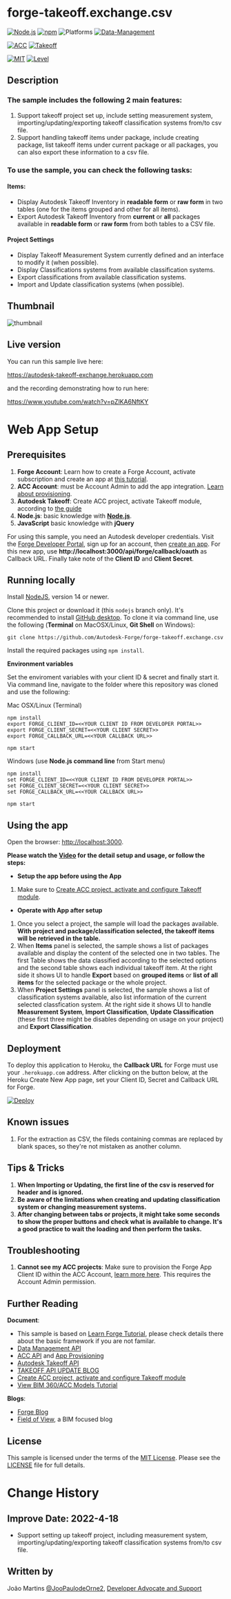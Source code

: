 # forge-takeoff.exchange.csv

[![Node.js](https://img.shields.io/badge/Node.js-14.16-blue.svg)](https://nodejs.org/)
[![npm](https://img.shields.io/badge/npm-6.14-blue.svg)](https://www.npmjs.com/)
![Platforms](https://img.shields.io/badge/Web-Windows%20%7C%20MacOS%20%7C%20Linux-lightgray.svg)
[![Data-Management](https://img.shields.io/badge/Data%20Management-v1-green.svg)](http://developer.autodesk.com/)

[![ACC](https://img.shields.io/badge/ACC-v1-green.svg)](http://developer.autodesk.com/)
[![Takeoff](https://img.shields.io/badge/Takeoff-v1-green.svg)](http://developer.autodesk.com/)

[![MIT](https://img.shields.io/badge/License-MIT-blue.svg)](http://opensource.org/licenses/MIT)
[![Level](https://img.shields.io/badge/Level-Intermediate-blue.svg)](http://developer.autodesk.com/)

## Description

### The sample includes the following 2 main features:

1. Support takeoff project set up, include setting measurement system, importing/updating/exporting takeoff classification systems from/to csv file.
2. Support handling takeoff items under package, include creating package, list takeoff items under current package or all packages, you can also export these information to a csv file.

### To use the sample, you can check the following tasks:

#### Items:

- Display Autodesk Takeoff Inventory in **readable form** or **raw form** in two tables (one for the items grouped and other for all items).
- Export Autodesk Takeoff Inventory from **current** or **all** packages available in **readable form** or **raw form** from both tables to a CSV file.

#### Project Settings

- Display Takeoff Measurement System currently defined and an interface to modify it (when possible).
- Display Classifications systems from available classification systems.
- Export classifications from available classification systems.
- Import and Update classification systems (when possible).

## Thumbnail

![thumbnail](/thumbnail.png)

## Live version

You can run this sample live here:

https://autodesk-takeoff-exchange.herokuapp.com

and the recording demonstrating how to run here:

https://www.youtube.com/watch?v=pZlKA6NftKY

# Web App Setup

## Prerequisites

1. **Forge Account**: Learn how to create a Forge Account, activate subscription and create an app at [this tutorial](http://learnforge.autodesk.io/#/account/).
2. **ACC Account**: must be Account Admin to add the app integration. [Learn about provisioning](https://forge.autodesk.com/blog/bim-360-docs-provisioning-forge-apps).
3. **Autodesk Takeoff**: Create ACC project, activate Takeoff module, according to [the guide](https://knowledge.autodesk.com/support/takeoff/learn-explore/caas/CloudHelp/cloudhelp/ENU/Takeoff-GS/files/Getting-Started-Takeoff-html.html)
4. **Node.js**: basic knowledge with [**Node.js**](https://nodejs.org/en/).
5. **JavaScript** basic knowledge with **jQuery**

For using this sample, you need an Autodesk developer credentials. Visit the [Forge Developer Portal](https://developer.autodesk.com), sign up for an account, then [create an app](https://developer.autodesk.com/myapps/create). For this new app, use **http://localhost:3000/api/forge/callback/oauth** as Callback URL. Finally take note of the **Client ID** and **Client Secret**.

## Running locally

Install [NodeJS](https://nodejs.org), version 14 or newer.

Clone this project or download it (this `nodejs` branch only). It's recommended to install [GitHub desktop](https://desktop.github.com/). To clone it via command line, use the following (**Terminal** on MacOSX/Linux, **Git Shell** on Windows):

    git clone https://github.com/Autodesk-Forge/forge-takeoff.exchange.csv

Install the required packages using `npm install`.

**Environment variables**

Set the enviroment variables with your client ID & secret and finally start it. Via command line, navigate to the folder where this repository was cloned and use the following:

Mac OSX/Linux (Terminal)

    npm install
    export FORGE_CLIENT_ID=<<YOUR CLIENT ID FROM DEVELOPER PORTAL>>
    export FORGE_CLIENT_SECRET=<<YOUR CLIENT SECRET>>
    export FORGE_CALLBACK_URL=<<YOUR CALLBACK URL>>

    npm start

Windows (use **Node.js command line** from Start menu)

    npm install
    set FORGE_CLIENT_ID=<<YOUR CLIENT ID FROM DEVELOPER PORTAL>>
    set FORGE_CLIENT_SECRET=<<YOUR CLIENT SECRET>>
    set FORGE_CALLBACK_URL=<<YOUR CALLBACK URL>>

    npm start

## Using the app

Open the browser: [http://localhost:3000](http://localhost:3000).

**Please watch the [Video](https://www.youtube.com/watch?v=_SJVh2si40Y) for the detail setup and usage, or follow the steps:**

- **Setup the app before using the App**

1. Make sure to [Create ACC project, activate and configure Takeoff module](https://knowledge.autodesk.com/support/takeoff/learn-explore/caas/CloudHelp/cloudhelp/ENU/Takeoff-GS/files/Getting-Started-Takeoff-html.html).

- **Operate with App after setup**

1. Once you select a project, the sample will load the packages available. **With project and package/classification selected, the takeoff items will be retrieved in the table.**
2. When **Items** panel is selected, the sample shows a list of packages available and display the content of the selected one in two tables. The first Table shows the data classified according to the selected options and the second table shows each individual takeoff item. At the right side it shows UI to handle **Export** based on **grouped items** or **list of all items** for the selected package or the whole project.
3. When **Project Settings** panel is selected, the sample shows a list of classification systems available, also list information of the current selected classfication system. At the right side it shows UI to handle **Measurement System**, **Import Classification**, **Update Classification** (these first three might be disables depending on usage on your project) and **Export Classification**.

## Deployment

To deploy this application to Heroku, the **Callback URL** for Forge must use your `.herokuapp.com` address. After clicking on the button below, at the Heroku Create New App page, set your Client ID, Secret and Callback URL for Forge.

[![Deploy](https://www.herokucdn.com/deploy/button.svg)](https://heroku.com/deploy?template=https://github.com/Autodesk-Forge/forge-takeoff.exchange.csv)

## Known issues

1. For the extraction as CSV, the fileds containing commas are replaced by blank spaces, so they're not mistaken as another column.

## Tips & Tricks

1. **When Importing or Updating, the first line of the csv is reserved for header and is ignored.**
2. **Be aware of the limitations when creating and updating classification system or changing measurement systems.**
3. **After changing between tabs or projects, it might take some seconds to show the proper buttons and check what is available to change. It's a good practice to wait the loading and then perform the tasks.**

## Troubleshooting

1. **Cannot see my ACC projects**: Make sure to provision the Forge App Client ID within the ACC Account, [learn more here](https://forge.autodesk.com/blog/bim-360-docs-provisioning-forge-apps). This requires the Account Admin permission.

## Further Reading

**Document**:

- This sample is based on [Learn Forge Tutorial](https://github.com/Autodesk-Forge/learn.forge.viewhubmodels/tree/nodejs), please check details there about the basic framework if you are not familar.
- [Data Management API](https://developer.autodesk.com/en/docs/data/v2/overview/)
- [ACC API](https://developer.autodesk.com/en/docs/bim360/v1/overview/) and [App Provisioning](https://forge.autodesk.com/blog/bim-360-docs-provisioning-forge-apps)
- [Autodesk Takeoff API](https://forge.autodesk.com/en/docs/acc/v1/tutorials/takeoff/)
- [TAKEOFF API UPDATE BLOG](https://forge.autodesk.com/blog/takeoff-api-enhancement-write-access-settings-classifications-and-packages)
- [Create ACC project, activate and configure Takeoff module](https://knowledge.autodesk.com/support/takeoff/learn-explore/caas/CloudHelp/cloudhelp/ENU/Takeoff-GS/files/Getting-Started-Takeoff-html.html)
- [View BIM 360/ACC Models Tutorial](http://learnforge.autodesk.io/#/tutorials/viewhubmodels)

**Blogs**:

- [Forge Blog](https://forge.autodesk.com/blog/autodesk-takeoff-api)
- [Field of View](https://fieldofviewblog.wordpress.com/), a BIM focused blog

## License

This sample is licensed under the terms of the [MIT License](http://opensource.org/licenses/MIT). Please see the [LICENSE](LICENSE) file for full details.

# Change History

## Improve Date: 2022-4-18

- Support setting up takeoff project, including measurement system, importing/updating/exporting takeoff classification systems from/to csv file.

## Written by

João Martins [@JooPaulodeOrne2](http://twitter.com/JooPaulodeOrne2), [Developer Advocate and Support](http://forge.autodesk.com)
